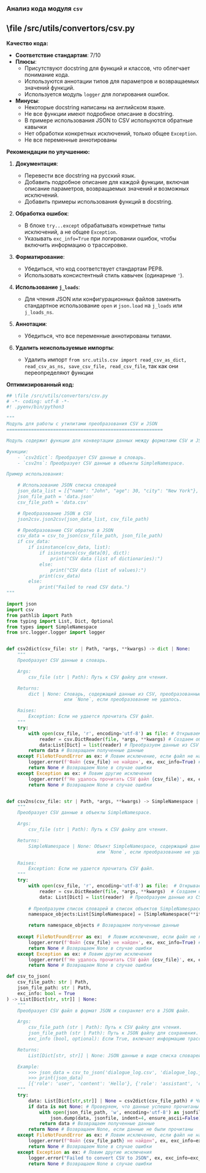 ### **Анализ кода модуля `csv`**

## \file /src/utils/convertors/csv.py

**Качество кода:**

- **Соответствие стандартам**: 7/10
- **Плюсы**:
    - Присутствуют docstring для функций и классов, что облегчает понимание кода.
    - Используются аннотации типов для параметров и возвращаемых значений функций.
    - Используется модуль `logger` для логирования ошибок.
- **Минусы**:
    - Некоторые docstring написаны на английском языке.
    - Не все функции имеют подробное описание в docstring.
    - В примере использования JSON to CSV испольуются обратные кавычки
    - Нет обработки конкретных исключений, только общее `Exception`.
    - Не все переменные аннотированы

**Рекомендации по улучшению:**

1.  **Документация**:
    *   Перевести все docstring на русский язык.
    *   Добавить подробное описание для каждой функции, включая описание параметров, возвращаемых значений и возможных исключений.
    *   Добавить примеры использования функций в docstring.

2.  **Обработка ошибок**:
    *   В блоке `try...except` обрабатывать конкретные типы исключений, а не общее `Exception`.
    *   Указывать `exc_info=True` при логировании ошибок, чтобы включить информацию о трассировке.

3.  **Форматирование**:
    *   Убедиться, что код соответствует стандартам PEP8.
    *   Использовать консистентный стиль кавычек (одинарные `'`).

4.  **Использование `j_loads`**:
    *   Для чтения JSON или конфигурационных файлов заменить стандартное использование `open` и `json.load` на `j_loads` или `j_loads_ns`.

5.  **Аннотации**:
    *   Убедиться, что все переменные аннотированы типами.

6.  **Удалить неиспользуемые импорты**:
    *   Удалить импорт `from src.utils.csv import read_csv_as_dict, read_csv_as_ns, save_csv_file, read_csv_file`, так как они переопределяют функции

**Оптимизированный код:**

```python
## \file /src/utils/convertors/csv.py
# -*- coding: utf-8 -*-
#! .pyenv/bin/python3

"""
Модуль для работы с утилитами преобразования CSV и JSON
=========================================================

Модуль содержит функции для конвертации данных между форматами CSV и JSON.

Функции:
    - `csv2dict`: Преобразует CSV данные в словарь.
    - `csv2ns`: Преобразует CSV данные в объекты SimpleNamespace.

Пример использования:

    # Использование JSON списка словарей
    json_data_list = [{"name": "John", "age": 30, "city": "New York"}, {"name": "Alice", "age": 25, "city": "Los Angeles"}]
    json_file_path = 'data.json'
    csv_file_path = 'data.csv'

    # Преобразование JSON в CSV
    json2csv.json2csv(json_data_list, csv_file_path)

    # Преобразование CSV обратно в JSON
    csv_data = csv_to_json(csv_file_path, json_file_path)
    if csv_data:
        if isinstance(csv_data, list):
            if isinstance(csv_data[0], dict):
                print("CSV data (list of dictionaries):")
            else:
                print("CSV data (list of values):")
            print(csv_data)
        else:
            print("Failed to read CSV data.")
"""

import json
import csv
from pathlib import Path
from typing import List, Dict, Optional
from types import SimpleNamespace
from src.logger.logger import logger


def csv2dict(csv_file: str | Path, *args, **kwargs) -> dict | None:
    """
    Преобразует CSV данные в словарь.

    Args:
        csv_file (str | Path): Путь к CSV файлу для чтения.

    Returns:
        dict | None: Словарь, содержащий данные из CSV, преобразованные в формат JSON,
                     или `None`, если преобразование не удалось.

    Raises:
        Exception: Если не удается прочитать CSV файл.
    """
    try:
        with open(csv_file, 'r', encoding='utf-8') as file: # Открываем csv_file для чтения с указанием кодировки utf-8
            reader = csv.DictReader(file, *args, **kwargs) # Создаем объект DictReader для чтения CSV файла как словаря
            data:List[Dict] = list(reader) # Преобразуем данные из CSV файла в список словарей
        return data # Возвращаем полученные данные
    except FileNotFoundError as ex: # Ловим исключение, если файл не найден
        logger.error(f'Файл {csv_file} не найден', ex, exc_info=True) # Логируем ошибку
        return None # Возвращаем None в случае ошибки
    except Exception as ex: # Ловим другие исключения
        logger.error(f'Не удалось прочитать CSV файл {csv_file}', ex, exc_info=True) # Логируем ошибку
        return None # Возвращаем None в случае ошибки


def csv2ns(csv_file: str | Path, *args, **kwargs) -> SimpleNamespace | None:
    """
    Преобразует CSV данные в объекты SimpleNamespace.

    Args:
        csv_file (str | Path): Путь к CSV файлу для чтения.

    Returns:
        SimpleNamespace | None: Объект SimpleNamespace, содержащий данные из CSV,
                                 или `None`, если преобразование не удалось.

    Raises:
        Exception: Если не удается прочитать CSV файл.
    """
    try:
        with open(csv_file, 'r', encoding='utf-8') as file:  # Открываем csv_file для чтения с указанием кодировки utf-8
            reader = csv.DictReader(file, *args, **kwargs)  # Создаем объект DictReader для чтения CSV файла как словаря
            data: List[Dict] = list(reader)  # Преобразуем данные из CSV файла в список словарей
        
        # Преобразуем список словарей в список объектов SimpleNamespace
        namespace_objects:List[SimpleNamespace] = [SimpleNamespace(**item) for item in data] # для каждого элемента item в data создаем объект SimpleNamespace

        return namespace_objects # Возвращаем полученные данные
    
    except FileNotFoundError as ex:  # Ловим исключение, если файл не найден
        logger.error(f'Файл {csv_file} не найден', ex, exc_info=True) # Логируем ошибку
        return None # Возвращаем None в случае ошибки
    except Exception as ex: # Ловим другие исключения
        logger.error(f'Не удалось прочитать CSV файл {csv_file}', ex, exc_info=True) # Логируем ошибку
        return None # Возвращаем None в случае ошибки

def csv_to_json(
    csv_file_path: str | Path,
    json_file_path: str | Path,
    exc_info: bool = True
) -> List[Dict[str, str]] | None:
    """
    Преобразует CSV файл в формат JSON и сохраняет его в JSON файл.

    Args:
        csv_file_path (str | Path): Путь к CSV файлу для чтения.
        json_file_path (str | Path): Путь к JSON файлу для сохранения.
        exc_info (bool, optional): Если True, включает информацию трассировки в лог. По умолчанию True.

    Returns:
        List[Dict[str, str]] | None: JSON данные в виде списка словарей, или None, если преобразование не удалось.

    Example:
        >>> json_data = csv_to_json('dialogue_log.csv', 'dialogue_log.json')
        >>> print(json_data)
        [{'role': 'user', 'content': 'Hello'}, {'role': 'assistant', 'content': 'Hi there!'}]
    """
    try:
        data: List[Dict[str,str]] | None = csv2dict(csv_file_path) # Читаем CSV файл и преобразуем его в список словарей
        if data is not None: # Проверяем, что данные успешно прочитаны
            with open(json_file_path, 'w', encoding='utf-8') as jsonfile: # Открываем json_file_path для записи с указанием кодировки utf-8
                json.dump(data, jsonfile, indent=4, ensure_ascii=False) # Записываем данные в JSON файл с отступами и без экранирования ASCII
            return data # Возвращаем полученные данные
        return None # Возвращаем None, если данные не были прочитаны
    except FileNotFoundError as ex: # Ловим исключение, если файл не найден
        logger.error(f"Файл {csv_file_path} не найден", ex, exc_info=exc_info) # Логируем ошибку
        return None # Возвращаем None в случае ошибки
    except Exception as ex: # Ловим другие исключения
        logger.error("Failed to convert CSV to JSON", ex, exc_info=exc_info) # Логируем ошибку
        return None # Возвращаем None в случае ошибки